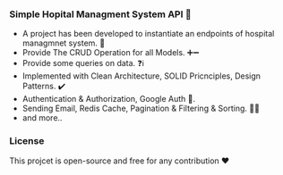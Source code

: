 ### Simple Hopital Managment System API 🏥

- A project has been developed to instantiate an endpoints of hospital managmnet system. 🏥
- Provide The CRUD Operation for all Models. ➕➖
- Provide some queries on data. ❓ℹ️
- Implemented with Clean Architecture, SOLID Pricnciples, Design Patterns. ✔️
- Authentication & Authorization, Google Auth 🔐.
- Sending Email, Redis Cache, Pagination & Filtering & Sorting. 📧📃
- and more..
### License
This projcet is open-source and free for any contribution ❤️

